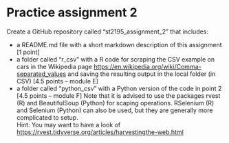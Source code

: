 # Practice assignment 2

Create a GitHub repository called “st2195_assignment_2” that includes:
- a README.md file with a short markdown description of this assignment [1 point]
- a folder called “r_csv” with a R code for scraping the CSV example on cars in the Wikipedia page https://en.wikipedia.org/wiki/Comma-separated_values and saving the resulting output in the local folder (in CSV) [4.5 points – module E]  
- a folder called “python_csv” with a Python version of the code in point 2 [4.5 points – module F]
Note that it is advised to use the packages rvest (R) and BeautifulSoup (Python) for scaping operations. RSelenium (R) and Selenium (Python) can also be used, but they are generally more complicated to setup.  
Hint: You may want to have a look of https://rvest.tidyverse.org/articles/harvestingthe-web.html
